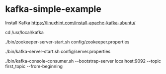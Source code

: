 # kafka-simple-example

Install Kafka
https://linuxhint.com/install-apache-kafka-ubuntu/


cd /usr/local/kafka

./bin/zookeeper-server-start.sh config/zookeeper.properties

./bin/kafka-server-start.sh config/server.properties


./bin/kafka-console-consumer.sh --bootstrap-server localhost:9092 --topic first_topic --from-beginning
